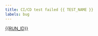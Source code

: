 ```yaml
---
title: CI/CD test failed {{ TEST_NAME }}
labels: bug
---
```

[{{RUN_ID}}](https://github.com/microsoft/ebpf-for-windows/actions/runs/{{RUN_ID}})